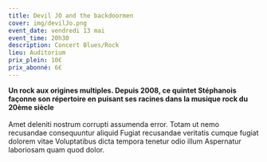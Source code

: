 ```yaml
---
title: Devil JO and the backdoormen
cover: img/devilJo.png
event_date: vendredi 13 mai
event_time: 20h30 
description: Concert Blues/Rock
lieu: Auditorium
prix_plein: 10€
prix_abonné: 6€
---
```


**Un rock aux origines multiples. Depuis 2008, ce quintet Stéphanois façonne son répertoire en
puisant ses racines dans la musique rock du 20ème siècle**
\
\
Amet deleniti nostrum corrupti assumenda error. Totam ut nemo recusandae consequuntur aliquid Fugiat recusandae veritatis cumque fugiat dolorem vitae Voluptatibus dicta tempora tenetur odio illum Aspernatur laboriosam quam quod dolor.
